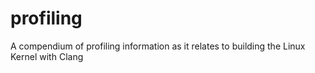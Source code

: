 # profiling
A compendium of profiling information as it relates to building the Linux Kernel with Clang
